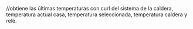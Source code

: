 //obtiene las últimas temperaturas con curl del sistema de la caldera, temperatura actual casa, temperatura seleccionada, temperatura caldera y relé.

